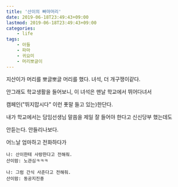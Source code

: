 ```yaml
---
title: '산이의 빠마머리'
date: 2019-06-18T23:49:43+09:00
lastmod: 2019-06-18T23:49:43+09:00
categories: 
    - life
tags: 
    - 아들
    - 파마
    - 귀요미
    - 머리뽀글이
---
```


지산이가 머리를 뽀글뽀글 머리를 했다. 녀석, 더 개구쟁이같다.

안그래도 학교생활을 들어보니, 이 녀석은 맨날 학교에서 뛰어다녀서
 
캠페인("뛰지맙시다" 이런 푯말 들고 있는)한단다.

내가 학교에서는 담임선생님 말씀을 제일 잘 들어야 한다고 신신당부 했는데도

안듣는다. 안들리나보다.

어느날 엄마하고 전화하다가 

    나: 산이한테 사랑한다고 전해줘.
    산이맘: 노관심ㅋㅋㅋ
    
    나: 그럼 간식 사준다고 전해줘.
    산이맘: 동공지진중
     

